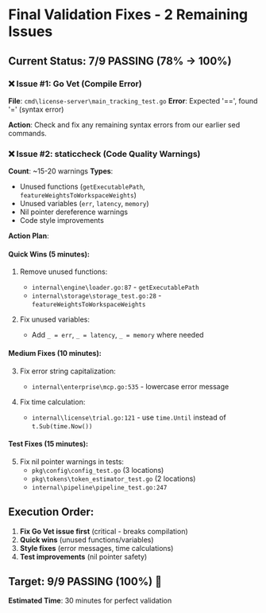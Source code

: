 # Final Validation Fixes - 2 Remaining Issues

## Current Status: 7/9 PASSING (78% → 100%)

### ❌ Issue #1: Go Vet (Compile Error)
**File**: `cmd\license-server\main_tracking_test.go`
**Error**: Expected '==', found '=' (syntax error)

**Action**: Check and fix any remaining syntax errors from our earlier sed commands.

### ❌ Issue #2: staticcheck (Code Quality Warnings)
**Count**: ~15-20 warnings
**Types**:
- Unused functions (`getExecutablePath`, `featureWeightsToWorkspaceWeights`)  
- Unused variables (`err`, `latency`, `memory`)
- Nil pointer dereference warnings
- Code style improvements

**Action Plan**:

#### Quick Wins (5 minutes):
1. Remove unused functions:
   - `internal\engine\loader.go:87` - `getExecutablePath`
   - `internal\storage\storage_test.go:28` - `featureWeightsToWorkspaceWeights`

2. Fix unused variables:
   - Add `_ = err`, `_ = latency`, `_ = memory` where needed

#### Medium Fixes (10 minutes):
3. Fix error string capitalization:
   - `internal\enterprise\mcp.go:535` - lowercase error message

4. Fix time calculation:
   - `internal\license\trial.go:121` - use `time.Until` instead of `t.Sub(time.Now())`

#### Test Fixes (15 minutes):
5. Fix nil pointer warnings in tests:
   - `pkg\config\config_test.go` (3 locations)
   - `pkg\tokens\token_estimator_test.go` (2 locations)
   - `internal\pipeline\pipeline_test.go:247`

## Execution Order:
1. **Fix Go Vet issue first** (critical - breaks compilation)
2. **Quick wins** (unused functions/variables)
3. **Style fixes** (error messages, time calculations)
4. **Test improvements** (nil pointer safety)

## Target: 9/9 PASSING (100%) 🎯

**Estimated Time**: 30 minutes for perfect validation
